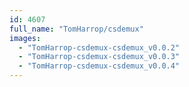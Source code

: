 ```yaml
---
id: 4607
full_name: "TomHarrop/csdemux"
images: 
  - "TomHarrop-csdemux-csdemux_v0.0.2"
  - "TomHarrop-csdemux-csdemux_v0.0.3"
  - "TomHarrop-csdemux-csdemux_v0.0.4"
---
```

